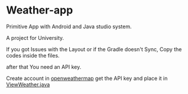 # Weather-app
Primitive App with Android and Java studio system.

A project for University.

If you got Issues with the Layout or if the Gradle doesn't Sync, Copy the codes inside the files.

after that You need an API key.

Create account in [openweathermap](openweathermap.org) get the API key and place it in [ViewWeather.java](https://github.com/amirzarei007/Weather-app/blob/main/app/src/main/java/com/swift/weather/ViewWeather.java)

